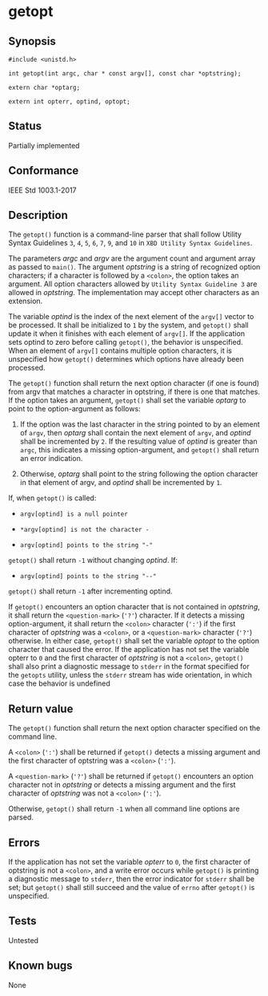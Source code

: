 # getopt

## Synopsis

`#include <unistd.h>`

`int getopt(int argc, char * const argv[], const char *optstring);`

`extern char *optarg;`

`extern int opterr, optind, optopt;`

## Status

Partially implemented

## Conformance

IEEE Std 1003.1-2017

## Description

The `getopt()` function is a command-line parser that shall follow Utility Syntax Guidelines `3`, `4`, `5`, `6`, `7`,
`9`, and `10` in `XBD Utility Syntax Guidelines`.

The parameters _argc_ and _argv_ are the argument count and argument array as passed to `main()`. The argument
_optstring_ is a string of recognized option characters; if a character is followed by a `<colon>`, the option
takes an argument. All option characters allowed by `Utility Syntax Guideline 3` are allowed in _optstring_. The
implementation may accept other characters as an extension.

The variable _optind_ is the index of the next element of the `argv[]` vector to be processed. It shall be initialized
to `1` by the system, and `getopt()` shall update it when it finishes with each element of `argv[]`. If the application
sets optind to zero before calling `getopt()`, the behavior is unspecified. When an element of `argv[]` contains
multiple option characters, it is unspecified how `getopt()` determines which options have already been processed.

The `getopt()` function shall return the next option character (if one is found) from argv that matches a character in
optstring, if there is one that matches. If the option takes an argument, `getopt()` shall set the variable _optarg_
to point to the option-argument as follows:

 1. If the option was the last character in the string pointed to by an element of `argv`, then _optarg_ shall contain
 the next element of `argv`, and _optind_ shall be incremented by `2`. If the resulting value of _optind_ is greater
 than `argc`, this indicates a missing option-argument, and `getopt()` shall return an error indication.

 2. Otherwise, _optarg_ shall point to the string following the option character in that element of argv, and _optind_
 shall be incremented by `1`.

If, when `getopt()` is called:

- `argv[optind] is a null pointer`

- `*argv[optind] is not the character -`

- `argv[optind] points to the string "-"`

`getopt()` shall return `-1` without changing _optind_. If:

- `argv[optind] points to the string "--"`

`getopt()` shall return `-1` after incrementing optind.

If `getopt()` encounters an option character that is not contained in _optstring_, it shall return the `<question-mark>`
(`'?'`) character. If it detects a missing option-argument, it shall return the `<colon>` character (`':'`) if the
first character of _optstring_ was a `<colon>`, or a `<question-mark>` character (`'?'`) otherwise. In either case,
`getopt()` shall set the variable _optopt_ to the option character that caused the error. If the application has not set
the variable opterr to `0` and the first character of _optstring_ is not a `<colon>`, `getopt()` shall also print a
diagnostic message to `stderr` in the format specified for the `getopts` utility, unless the `stderr` stream has wide
orientation, in which case the behavior is undefined

## Return value

The `getopt()` function shall return the next option character specified on the command line.

A `<colon>` (`':'`) shall be returned if `getopt()` detects a missing argument and the first character of optstring was
a `<colon>` (`':'`).

A `<question-mark>` (`'?'`) shall be returned if `getopt()` encounters an option character not in _optstring_ or
detects a missing argument and the first character of _optstring_ was not a `<colon>` (`':'`).

Otherwise, `getopt()` shall return `-1` when all command line options are parsed.

## Errors

If the application has not set the variable _opterr_ to `0`, the first character of optstring is not a `<colon>`, and a
write error occurs while `getopt()` is printing a diagnostic message to `stderr`, then the error indicator for `stderr`
shall be set; but `getopt()` shall still succeed and the value of `errno` after `getopt()` is unspecified.

## Tests

Untested

## Known bugs

None
